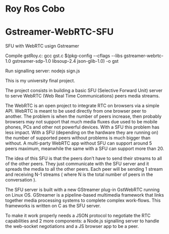 # Roy Ros Cobo
# Gstreamer-WebRTC-SFU
SFU with WebRTC usign Gstreamer

Compile gstRoy.c: gcc gst.c $(pkg-config --cflags --libs gstreamer-webrtc-1.0 gstreamer-sdp-1.0 libsoup-2.4 json-glib-1.0) -o gst

Run signalling server: nodejs sign.js


This is my university final project.

The project consists in building a basic SFU (Selective Forward Unit) server to serve WebRTC (Web Real Time Communications) peers media streams. 

The WebRTC is an open project to integrate RTC on browsers via a simple API. WebRTC is meant to be used directly from one browser peer to another. The problem is when the number of peers increase, then probably  browsers may not support that much media fluxes due used to be mobile phones, PCs and other not powerful devices.
With a SFU this problem has less impact. With a SFU (depending on the hardware they are running on) the number of supported peers without problems is much bigger than without. A multi-party WebRTC app without SFU can support around 5 peers maximum, meanwhile the same with a SFU can support more than 20.

The idea of this SFU is that the peers don’t have to send their streams to all of the other peers. They just communicate with the SFU server and it spreads the media to all the other peers. Each peer will be sending 1 stream and receiving N-1 streams ( where N is the total number of peers in the conversation ).

The SFU server is built with a new GStreamer plug-in GstWebRTC running on Linux OS. GStreamer is a pipeline-based multimedia framework that links together media processing systems to complete complex work-flows.
This frameworks is written on C as the SFU server. 

To make it work properly needs a JSON protocol to negotiate the RTC capabilities and 2 more components: a Node.js signalling server to handle the web-socket negotiations and a JS browser app to be a peer.

